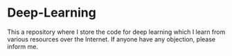# Deep-Learning
This a repository where I store the code for deep learning which I learn from various resources over the Internet. If anyone have any objection, please inform me.
